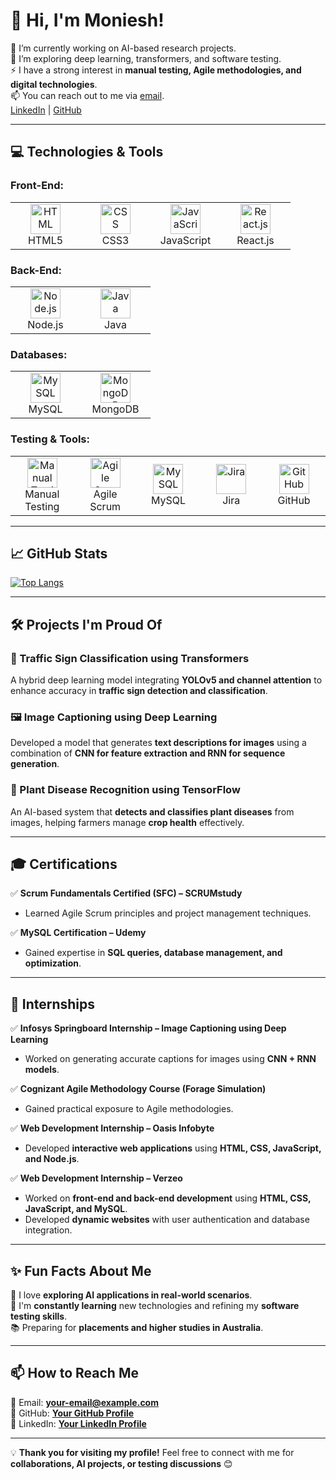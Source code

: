 # 👋 Hi, I'm Moniesh!  

🔭 I’m currently working on AI-based research projects.  
🌱 I’m exploring deep learning, transformers, and software testing.  
⚡ I have a strong interest in **manual testing, Agile methodologies, and digital technologies**.  
📫 You can reach out to me via [email](your-email@example.com).  
[LinkedIn](your-linkedin-profile) | [GitHub](your-github-profile)  

---

## 💻 **Technologies & Tools**  

### **Front-End:**  
<table>  
<tr>  
<td align="center" width="96"> <img src="https://cdn.worldvectorlogo.com/logos/html-1.svg" width="48" height="48" alt="HTML" /> <br>HTML5 </td>  
<td align="center" width="96"> <img src="https://cdn.worldvectorlogo.com/logos/css-3.svg" width="48" height="48" alt="CSS" /> <br>CSS3 </td>  
<td align="center" width="96"> <img src="https://cdn.worldvectorlogo.com/logos/javascript-1.svg" width="48" height="48" alt="JavaScript" /> <br>JavaScript </td>  
<td align="center" width="96"> <img src="https://cdn.worldvectorlogo.com/logos/react-2.svg" width="48" height="48" alt="React.js" /> <br>React.js </td>  
</tr>  
</table>  

### **Back-End:**  
<table>  
<tr>  
<td align="center" width="96"> <img src="https://cdn.worldvectorlogo.com/logos/nodejs-icon.svg" width="48" height="48" alt="Node.js" /> <br>Node.js </td>  
<td align="center" width="96"> <img src="https://cdn.worldvectorlogo.com/logos/java-4.svg" width="48" height="48" alt="Java" /> <br>Java </td>  
</tr>  
</table>  

### **Databases:**  
<table>  
<tr>  
<td align="center" width="96"> <img src="https://upload.wikimedia.org/wikipedia/commons/0/0a/MySQL_textlogo.svg" width="48" height="48" alt="MySQL" /> <br>MySQL </td>  
<td align="center" width="96"> <img src="https://cdn.worldvectorlogo.com/logos/mongodb-icon-1.svg" width="48" height="48" alt="MongoDB" /> <br>MongoDB </td>  
</tr>  
</table>  


### **Testing & Tools:**  
<table>  
<tr>  
<td align="center" width="96"> <img src="https://cdn-icons-png.flaticon.com/512/1875/1875683.png" width="48" height="48" alt="Manual Testing" /> <br>Manual Testing </td>  
<td align="center" width="96"> <img src="https://static-00.iconduck.com/assets.00/agile-icon-512x495-p24gxnml.png" width="48" height="48" alt="Agile Scrum" /> <br>Agile Scrum </td> 
<td align="center" width="96"> <img src="https://upload.wikimedia.org/wikipedia/commons/0/0a/MySQL_textlogo.svg" width="48" height="48" alt="MySQL" /> <br>MySQL </td>  
<td align="center" width="96"> <img src="https://cdn.worldvectorlogo.com/logos/jira-3.svg" width="48" height="48" alt="Jira" /> <br>Jira </td>  
<td align="center" width="96"> <img src="https://cdn.worldvectorlogo.com/logos/github-icon.svg" width="48" height="48" alt="GitHub" /> <br>GitHub </td>  
</tr>  
</table>  

---

## 📈 **GitHub Stats**  
[![Top Langs](https://github-readme-stats.vercel.app/api/top-langs/?username=your-github-username&layout=compact&hide=html)](https://github.com/anuraghazra/github-readme-stats)  

---

## 🛠️ **Projects I'm Proud Of**  

### **🚀 Traffic Sign Classification using Transformers**  
A hybrid deep learning model integrating **YOLOv5 and channel attention** to enhance accuracy in **traffic sign detection and classification**.  

### **🖼️ Image Captioning using Deep Learning**  
Developed a model that generates **text descriptions for images** using a combination of **CNN for feature extraction and RNN for sequence generation**.  

### **🌿 Plant Disease Recognition using TensorFlow**  
An AI-based system that **detects and classifies plant diseases** from images, helping farmers manage **crop health** effectively.  

---

## 🎓 **Certifications**  

✅ **Scrum Fundamentals Certified (SFC) – SCRUMstudy**  
- Learned Agile Scrum principles and project management techniques.  

✅ **MySQL Certification – Udemy**  
- Gained expertise in **SQL queries, database management, and optimization**.  

---

## 💼 **Internships**  

✅ **Infosys Springboard Internship – Image Captioning using Deep Learning**  
- Worked on generating accurate captions for images using **CNN + RNN models**.  

✅ **Cognizant Agile Methodology Course (Forage Simulation)**  
- Gained practical exposure to Agile methodologies.  

✅ **Web Development Internship – Oasis Infobyte**  
- Developed **interactive web applications** using **HTML, CSS, JavaScript, and Node.js**.  

✅ **Web Development Internship – Verzeo**  
- Worked on **front-end and back-end development** using **HTML, CSS, JavaScript, and MySQL**.  
- Developed **dynamic websites** with user authentication and database integration.  

---

## ✨ **Fun Facts About Me**  

🎨 I love **exploring AI applications in real-world scenarios**.  
🚀 I'm **constantly learning** new technologies and refining my **software testing skills**.  
📚 Preparing for **placements and higher studies in Australia**.  

---

## 📫 **How to Reach Me**  
📧 Email: **your-email@example.com**  
🔗 GitHub: **[Your GitHub Profile](your-github-profile)**  
🔗 LinkedIn: **[Your LinkedIn Profile](your-linkedin-profile)**  

---

💡 **Thank you for visiting my profile!** Feel free to connect with me for **collaborations, AI projects, or testing discussions** 😊  
